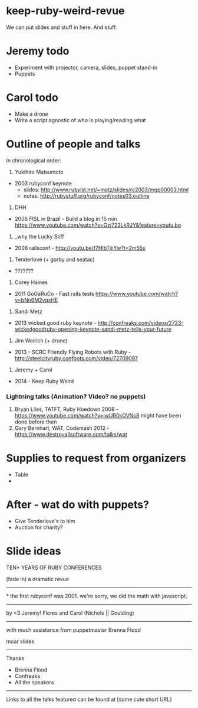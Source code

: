 keep-ruby-weird-revue
=====================

We can put slides and stuff in here. And stuff.

Jeremy todo
===========

* Experiment with projector, camera, slides, puppet stand-in
* Puppets

Carol todo
==========

* Make a drone
* Write a script agnostic of who is playing/reading what

Outline of people and talks
===========================

In chronological order:

1. Yukihiro Matsumoto
  * 2003 rubyconf keynote
    * slides: http://www.rubyist.net/~matz/slides/rc2003/mgp00003.html
    * notes: http://rubystuff.org/rubyconf/notes03.outline

1. DHH
  * 2005 FISL in Brazil - Build a blog in 15 min https://www.youtube.com/watch?v=Gzj723LkRJY&feature=youtu.be

1. _why the Lucky Stiff
  * 2006 railsconf - http://youtu.be/f7HIbTijiYw?t=2m55s

1. Tenderlove (+ gorby and seatac)
  * ???????

1. Corey Haines
  * 2011 GoGaRuCo - Fast rails tests https://www.youtube.com/watch?v=bNn6M2vqxHE

1. Sandi Metz
  * 2013 wicked good ruby keynote - http://confreaks.com/videos/2723-wickedgoodruby-opening-keynote-sandi-metz-tells-your-future

1. Jim Weirich (+ drone)
  * 2013 - SCRC Friendly Flying Robots with Ruby - http://steelcityruby.confbots.com/video/72709097

1. Jeremy + Carol
  * 2014 - Keep Ruby Weird

### Lightning talks (Animation? Video? no puppets)

1. Bryan Liles, TATFT, Ruby Hoedown 2008 - https://www.youtube.com/watch?v=iwUR0kOVNs8 might have been done before then
2. Gary Bernhart, WAT, Codemash 2012 - https://www.destroyallsoftware.com/talks/wat


Supplies to request from organizers
===================================

* Table
*


After - wat do with puppets?
============================

* Give Tenderlove's to him
* Auction for charity?



Slide ideas
===========

TEN* YEARS OF RUBY CONFERENCES

(fade in)
a dramatic revue

---

\* the first rubyconf was 2001. we're sorry, we did the math with javascript.

---

by <3 Jeremy! Flores
and Carol (Nichols || Goulding)

---

with much assistance from puppetmaster
Brenna Flood



moar slides


---

Thanks

* Brenna Flood
* Confreaks
* All the speakers

---

Links to all the talks featured can be found at
[some cute short URL]
